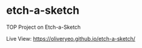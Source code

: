 # etch-a-sketch
TOP Project on Etch-a-Sketch

Live View: https://oliveryeo.github.io/etch-a-sketch/

